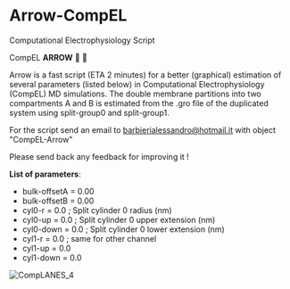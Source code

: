# Arrow-CompEL
Computational Electrophysiology Script

CompEL **ARROW** :bow_and_arrow: :dart: 

Arrow is a fast script (ETA 2 minutes) for a better (graphical) estimation of several parameters (listed below) in Computational Electrophysiology (CompEL) MD simulations. The double membrane partitions into two compartments A and B is estimated from the .gro file of the duplicated system using split-group0 and split-group1.

For the script send an email to barbierialessandro@hotmail.it with object "CompEL-Arrow"

Please send back any feedback for improving it !

**List of parameters**: 

- bulk-offsetA = 0.00 
- bulk-offsetB = 0.00
- cyl0-r       = 0.0      ; Split cylinder 0 radius (nm)
- cyl0-up      = 0.0      ; Split cylinder 0 upper extension (nm)
- cyl0-down    = 0.0     ; Split cylinder 0 lower extension (nm) 
- cyl1-r       = 0.0      ; same for other channel 
- cyl1-up      = 0.0 
- cyl1-down    = 0.0

![CompLANES_4](https://user-images.githubusercontent.com/100777525/168333135-5e0a0032-7219-4591-9840-f1f29db4677e.png)

